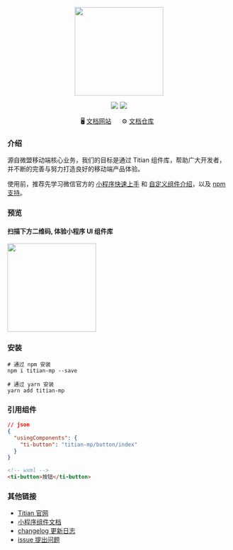 <p align="center">
<img src="https://cdn2.weimob.com/saas/@assets/saas-fe-retail-h5-stc/image/titian/big-logo.svg" width="200" />
</p>

[//]: # 'TODO 发布到 npm 时需要'

<p align="center" style="text-align: center">
  <img src="https://img.shields.io/npm/v/titian-mp.svg?style=flat&color=fa2c19" />
  <img src="https://img.shields.io/npm/dm/titian-mp.svg?style=flat-square&color=green" />
</p>

<p align="center">
  🖥️&nbsp;<a href="https://titian.design.weimob.com/">文档网站</a>
  &nbsp;&nbsp;&nbsp;&nbsp;
  ⚙️&nbsp;<a href="https://github.com/weimob-tech/titian-mp">文档仓库</a>
  &nbsp;
</p>

### 介绍

源自微盟移动端核心业务，我们的目标是通过 Titian 组件库，帮助广大开发者，并不断的完善与努力打造良好的移动端产品体验。

使用前，推荐先学习微信官方的 [小程序快速上手](https://developers.weixin.qq.com/miniprogram/dev/framework/quickstart/) 和 [自定义组件介绍](https://developers.weixin.qq.com/miniprogram/dev/framework/custom-component/)，以及 [npm 支持](https://developers.weixin.qq.com/miniprogram/dev/devtools/npm.html)。

### 预览

#### 扫描下方二维码, 体验小程序 UI 组件库

<img src="https://cdn2.weimob.com/saas/saas-fe-sirius-orion-node/production/157/titian-mp-qrcode.png" width="200" />

### 安装

```shell
# 通过 npm 安装
npm i titian-mp --save

# 通过 yarn 安装
yarn add titian-mp
```

### 引用组件

```json
// json
{
  "usingComponents": {
    "ti-button": "titian-mp/button/index"
  }
}
```

```html
<!-- wxml -->
<ti-button>按钮</ti-button>
```

### 其他链接

- [Titian 官网](https://titian.design.weimob.com)
- [小程序组件文档](https://titian.design.weimob.com/docs/mini-program/components/start/quick-start)
- [changelog 更新日志](https://github.com/weimob-tech/titian-mp/blob/master/packages/weapp/CHANGELOG.md)
- [issue 提出问题](https://github.com/weimob-tech/titian-mp/issues)